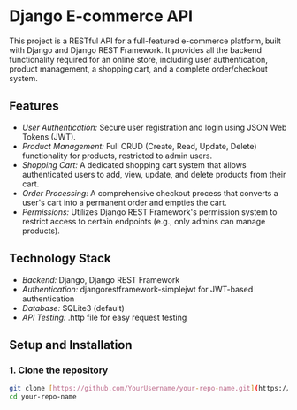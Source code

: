# Django E-commerce API

This project is a RESTful API for a full-featured e-commerce platform, built with Django and Django REST Framework. It provides all the backend functionality required for an online store, including user authentication, product management, a shopping cart, and a complete order/checkout system.

## Features

- *User Authentication:* Secure user registration and login using JSON Web Tokens (JWT).
- *Product Management:* Full CRUD (Create, Read, Update, Delete) functionality for products, restricted to admin users.
- *Shopping Cart:* A dedicated shopping cart system that allows authenticated users to add, view, update, and delete products from their cart.
- *Order Processing:* A comprehensive checkout process that converts a user's cart into a permanent order and empties the cart.
- *Permissions:* Utilizes Django REST Framework's permission system to restrict access to certain endpoints (e.g., only admins can manage products).

## Technology Stack

- *Backend:* Django, Django REST Framework
- *Authentication:* djangorestframework-simplejwt for JWT-based authentication
- *Database:* SQLite3 (default)
- *API Testing:* .http file for easy request testing

## Setup and Installation

### 1. Clone the repository

```bash
git clone [https://github.com/YourUsername/your-repo-name.git](https://github.com/YourUsername/your-repo-name.git)
cd your-repo-name